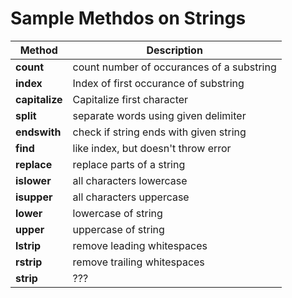 # Sample Methdos on Strings
| Method        | Description           |
|---------------------|-----------------------|
| **count**           | count number of occurances of a substring        |
| **index**          | Index of first occurance of substring             |
| **capitalize**           | Capitalize first character    |
| **split**         | separate words using given delimiter           |
| **endswith**           | check if string ends with given string     |
| **find**         | like index, but doesn't throw error    |
| **replace**  | replace parts of a string  |
| **islower**  | all characters lowercase |
| **isupper**         | all characters uppercase  |
| **lower**           | lowercase of string |
| **upper**          | uppercase of string           |
| **lstrip**          | remove leading whitespaces    |
| **rstrip**          | remove trailing whitespaces           |
| **strip**          | ???           |
